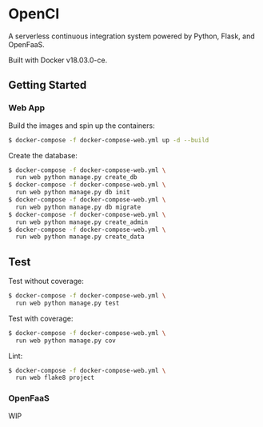 # OpenCI

A serverless continuous integration system powered by Python, Flask, and OpenFaaS.

Built with Docker v18.03.0-ce.

## Getting Started

### Web App

Build the images and spin up the containers:

```sh
$ docker-compose -f docker-compose-web.yml up -d --build
```

Create the database:

```sh
$ docker-compose -f docker-compose-web.yml \
  run web python manage.py create_db
$ docker-compose -f docker-compose-web.yml \
  run web python manage.py db init
$ docker-compose -f docker-compose-web.yml \
  run web python manage.py db migrate
$ docker-compose -f docker-compose-web.yml \
  run web python manage.py create_admin
$ docker-compose -f docker-compose-web.yml \
  run web python manage.py create_data
```

## Test

Test without coverage:

```sh
$ docker-compose -f docker-compose-web.yml \
  run web python manage.py test
```

Test with coverage:

```sh
$ docker-compose -f docker-compose-web.yml \
  run web python manage.py cov
```

Lint:

```sh
$ docker-compose -f docker-compose-web.yml \
  run web flake8 project
```

### OpenFaaS

WIP
